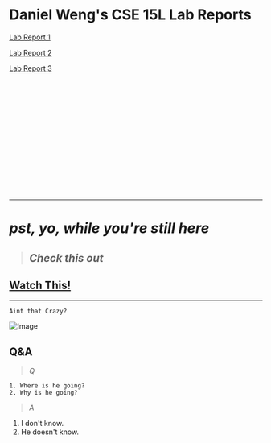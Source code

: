 # **Daniel Weng's CSE 15L Lab Reports**
[Lab Report 1](https://dwengxz.github.io/cse15l-lab-reports/lab-1.html)

[Lab Report 2](https://dwengxz.github.io/cse15l-lab-reports/lab-2.html)

[Lab Report 3](https://dwengxz.github.io/cse15l-lab-reports/lab-3.html)

```

















```
---
# ***pst, yo, while you're still here***
> ## *Check this out* 

[Watch This!](https://www.youtube.com/watch?v=Y2_B7oKYoAU&t=3746s)
---
---

`Aint that Crazy?`





![Image](https://img.pokemondb.net/artwork/large/furret.jpg)

## **Q&A**
> *Q*
```
1. Where is he going?
2. Why is he going?
```
> *A*
1. I don't know.
2. He doesn't know.

